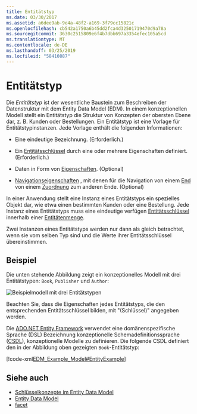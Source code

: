 ```yaml
---
title: Entitätstyp
ms.date: 03/30/2017
ms.assetid: a6dee9ab-9e4a-48f2-a169-3f79cc15821c
ms.openlocfilehash: cb542a1750a6b45dd2fca4d32501719470d9a78a
ms.sourcegitcommit: 3630c2515809e6f4b7dbb697a3354efec105a5cd
ms.translationtype: MT
ms.contentlocale: de-DE
ms.lasthandoff: 03/25/2019
ms.locfileid: "58410887"
---
```

# <a name="entity-type"></a>Entitätstyp
Die *Entitätstyp* ist der wesentliche Baustein zum Beschreiben der Datenstruktur mit dem Entity Data Model (EDM). In einem konzeptionellen Modell stellt ein Entitätstyp die Struktur von Konzepten der obersten Ebene dar, z. B. Kunden oder Bestellungen. Ein Entitätstyp ist eine Vorlage für Entitätstypinstanzen. Jede Vorlage enthält die folgenden Informationen:  
  
-   Eine eindeutige Bezeichnung. (Erforderlich.)  
  
-   Ein [Entitätsschlüssel](../../../../docs/framework/data/adonet/entity-key.md) durch eine oder mehrere Eigenschaften definiert. (Erforderlich.)  
  
-   Daten in Form von [Eigenschaften](../../../../docs/framework/data/adonet/property.md). (Optional)  
  
-   [Navigationseigenschaften](../../../../docs/framework/data/adonet/navigation-property.md) , mit denen für die Navigation von einem [End](../../../../docs/framework/data/adonet/association-end.md) von einem [Zuordnung](../../../../docs/framework/data/adonet/association-type.md) zum anderen Ende. (Optional)  
  
 In einer Anwendung stellt eine Instanz eines Entitätstyps ein spezielles Objekt dar, wie etwa einen bestimmten Kunden oder eine Bestellung. Jede Instanz eines Entitätstyps muss eine eindeutige verfügen [Entitätsschlüssel](../../../../docs/framework/data/adonet/entity-key.md) innerhalb einer [Entitätenmenge](../../../../docs/framework/data/adonet/entity-set.md).  
  
 Zwei Instanzen eines Entitätstyps werden nur dann als gleich betrachtet, wenn sie vom selben Typ sind und die Werte ihrer Entitätsschlüssel übereinstimmen.  
  
## <a name="example"></a>Beispiel  
 Die unten stehende Abbildung zeigt ein konzeptionelles Modell mit drei Entitätstypen: `Book`, `Publisher` und `Author`:  
  
 ![Beispielmodell mit drei Entitätstypen](./media/entity-type/example-model-three-entity-types.gif)  
  
 Beachten Sie, dass die Eigenschaften jedes Entitätstyps, die den entsprechenden Entitätsschlüssel bilden, mit "(Schlüssel)" angegeben werden.  
  
 Die [ADO.NET Entity Framework](../../../../docs/framework/data/adonet/ef/index.md) verwendet eine domänenspezifische Sprache (DSL) Bezeichnung konzeptionelle Schemadefinitionssprache ([CSDL](../../../../docs/framework/data/adonet/ef/language-reference/csdl-specification.md)), konzeptionelle Modelle zu definieren. Die folgende CSDL definiert den in der Abbildung oben gezeigten `Book`-Entitätstyp:  
  
 [!code-xml[EDM_Example_Model#EntityExample](../../../../samples/snippets/xml/VS_Snippets_Data/edm_example_model/xml/books.edmx#entityexample)]  
  
## <a name="see-also"></a>Siehe auch
- [Schlüsselkonzepte im Entity Data Model](../../../../docs/framework/data/adonet/entity-data-model-key-concepts.md)
- [Entity Data Model](../../../../docs/framework/data/adonet/entity-data-model.md)
- [facet](../../../../docs/framework/data/adonet/facet.md)
